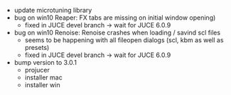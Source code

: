 - update microtuning library
- bug on win10 Reaper: FX tabs are missing on initial window opening)
    - fixed in JUCE devel branch -> wait for JUCE 6.0.9
- bug on win10 Renoise: Renoise crashes when loading / savind scl files
    - seems to be happening with all fileopen dialogs (scl, kbm as well as presets)
    - fixed in JUCE devel branch -> wait for JUCE 6.0.9
- bump version to 3.0.1
    - projucer
    - installer mac
    - installer win    
